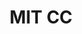 ---
title: "MIT CC"
layout: photo-post
categories:
  - Photos
image: http://files.claycarson.net/photos/2008-07-26-mit-cc.jpg
---